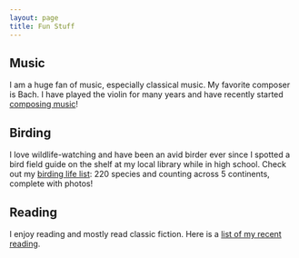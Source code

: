 ```yaml
---
layout: page
title: Fun Stuff
---
```


## Music
I am a huge fan of music, especially classical music. My favorite composer is Bach. I have played the violin for many years and have recently started [composing music](https://www.instagram.com/music.with.maya/)!

## Birding
I love wildlife-watching and have been an avid birder ever since I spotted a bird field guide on the shelf at my local library while in high school. Check out my [birding life list](https://www.notion.so/Birding-Life-List-b48348f3e901403597c762d92aff5497): 220 species and counting across 5 continents, complete with photos!

## Reading
I enjoy reading and mostly read classic fiction. Here is a [list of my recent reading](https://www.goodreads.com/user/show/127838671-maya-ravichandran). 